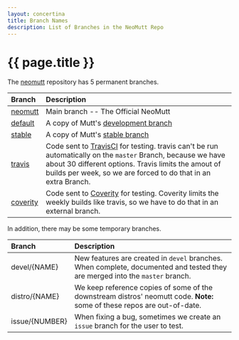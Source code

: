 ```yaml
---
layout: concertina
title: Branch Names
description: List of Branches in the NeoMutt Repo
---
```


# {{ page.title }}

The [neomutt](https://github.com/neomutt/neomutt) repository has 5 permanent branches.

| Branch                                                           | Description                                                                                                                                                                                                                                                                   |
| :--------------------------------------------------------------- | :---------------------------------------------------------------------------------------------------------------------------------------------------------------------------------------------------------------------------------------------------------------------------- |
| [neomutt](https://github.com/neomutt/neomutt/tree/master)        | Main branch -- The Official NeoMutt                                                                                                                                                                                                                                           |
| [default](https://github.com/neomutt/upstream-mutt/tree/default) | A copy of Mutt's [development branch](https://dev.mutt.org/hg/mutt/shortlog/default)                                                                                                                                                                                          |
| [stable](https://github.com/neomutt/upstream-mutt/tree/stable)   | A copy of Mutt's [stable branch](https://dev.mutt.org/hg/mutt/shortlog/stable)                                                                                                                                                                                                |
| [travis](https://github.com/neomutt/neomutt/tree/travis)         | Code sent to [TravisCI](https://travis-ci.org/neomutt/neomutt) for testing. travis can't be run automatically on the `master` Branch, because we have about 30 different options. Travis limits the amout of builds per week, so we are forced to do that in an extra Branch. |
| [coverity](https://github.com/neomutt/neomutt/tree/coverity)     | Code sent to [Coverity](https://scan.coverity.com/projects/neomutt-neomutt) for testing. Coverity limits the weekly builds  like travis, so we have to do that in an external branch.                                                                                         |

In addition, there may be some temporary branches.

| Branch         | Description                                                                                                                   |
| :------------- | :---------------------------------------------------------------------------------------------------------------------------- |
| devel/{NAME}   | New features are created in `devel` branches.  When complete, documented and tested they are merged into the `master` branch. |
| distro/{NAME}  | We keep reference copies of some of the downstream distros' neomutt code.  **Note:** some of these repos are out-of-date.     |
| issue/{NUMBER} | When fixing a bug, sometimes we create an `issue` branch for the user to test.                                                |

